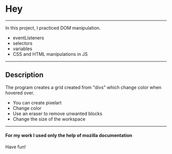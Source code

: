 # Hey

---

In this project, I practiced DOM manipulation.

- eventListeners
- selectors
- variables
- CSS and HTML manipulations in JS

---

## Description

The program creates a grid created from "divs" which change color when hovered over.

- You can create pixelart
- Change color
- Use an eraser to remove unwanted blocks
- Change the size of the workspace

---

#### For my work I used only the help of mozilla documentation

Have fun!

